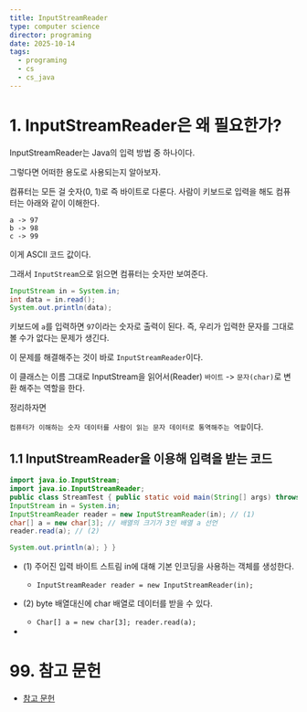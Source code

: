 ```yaml
---
title: InputStreamReader
type: computer science
director: programing
date: 2025-10-14
tags:
  - programing
  - cs
  - cs_java
---
```

#  1. InputStreamReader은 왜 필요한가?

InputStreamReader는 Java의 입력 방법 중 하나이다.

그렇다면 어떠한 용도로 사용되는지 알아보자.

컴퓨터는 모든 걸 숫자(0, 1)로 즉 바이트로 다룬다.  사람이 키보드로 입력을 해도 컴퓨터는 아래와 같이 이해한다.

```
a -> 97
b -> 98
c -> 99
```

이게 ASCII 코드 값이다.

그래서 `InputStream`으로 읽으면 컴퓨터는 숫자만 보여준다.

```java
InputStream in = System.in;
int data = in.read();
System.out.println(data);
```

키보드에 `a`를 입력하면 `97`이라는 숫자로 출력이 된다. 
즉, 우리가 입력한 문자를 그대로 볼 수가 없다는 문제가 생긴다.

이 문제를 해결해주는 것이 바로 `InputStreamReader`이다.

이 클래스는 이름 그대로 InputStream을 읽어서(Reader)
`바이트` -> `문자(char)`로 변환 해주는 역할을 한다. 

정리하자면

`컴퓨터가 이해하는 숫자 데이터를 사람이 읽는 문자 데이터로 통역해주는 역할`이다.

## 1.1 InputStreamReader을 이용해 입력을 받는 코드

```java
import java.io.InputStream; 
import java.io.InputStreamReader; 
public class StreamTest { public static void main(String[] args) throws Exception { 
InputStream in = System.in; 
InputStreamReader reader = new InputStreamReader(in); // (1)
char[] a = new char[3]; // 배열의 크기가 3인 배열 a 선언 
reader.read(a); // (2)

System.out.println(a); } }
```

- (1) 주어진 입력 바이트 스트림 in에 대해 기본 인코딩을 사용하는 객체를 생성한다.
    - `InputStreamReader reader = new InputStreamReader(in);`

- (2) byte 배열대신에 char 배열로 데이터를 받을 수 있다.
    - `Char[] a = new char[3]; reader.read(a);`

- 

# 99.  참고 문헌

- [참고 문헌](https://sy99.tistory.com/20)





